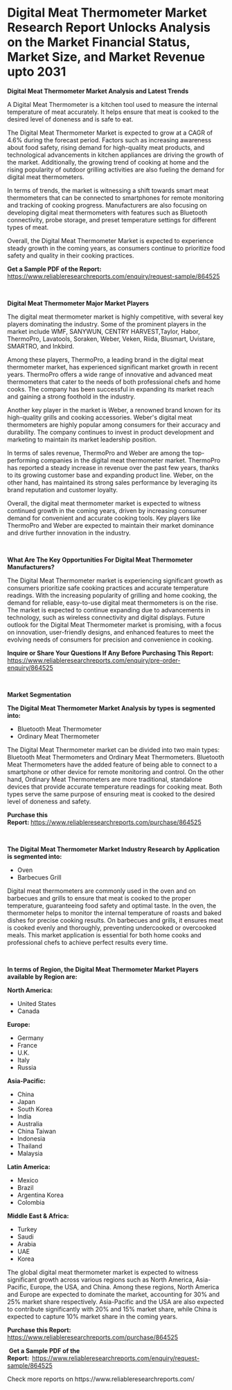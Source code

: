 <p><h1>Digital Meat Thermometer Market Research Report Unlocks Analysis on the Market Financial Status, Market Size, and Market Revenue upto 2031</h1></p><p><strong>Digital Meat Thermometer Market Analysis and Latest Trends</strong></p>
<p><p>A Digital Meat Thermometer is a kitchen tool used to measure the internal temperature of meat accurately. It helps ensure that meat is cooked to the desired level of doneness and is safe to eat.</p><p>The Digital Meat Thermometer Market is expected to grow at a CAGR of 4.6% during the forecast period. Factors such as increasing awareness about food safety, rising demand for high-quality meat products, and technological advancements in kitchen appliances are driving the growth of the market. Additionally, the growing trend of cooking at home and the rising popularity of outdoor grilling activities are also fueling the demand for digital meat thermometers.</p><p>In terms of trends, the market is witnessing a shift towards smart meat thermometers that can be connected to smartphones for remote monitoring and tracking of cooking progress. Manufacturers are also focusing on developing digital meat thermometers with features such as Bluetooth connectivity, probe storage, and preset temperature settings for different types of meat.</p><p>Overall, the Digital Meat Thermometer Market is expected to experience steady growth in the coming years, as consumers continue to prioritize food safety and quality in their cooking practices.</p></p>
<p><strong>Get a Sample PDF of the Report:&nbsp;</strong> <a href="https://www.reliableresearchreports.com/enquiry/request-sample/864525">https://www.reliableresearchreports.com/enquiry/request-sample/864525</a></p>
<p>&nbsp;</p>
<p><strong>Digital Meat Thermometer Major Market Players</strong></p>
<p><p>The digital meat thermometer market is highly competitive, with several key players dominating the industry. Some of the prominent players in the market include WMF, SANYWUN, CENTRY HARVEST,Taylor, Habor, ThermoPro, Lavatools, Soraken, Weber, Veken, Riida, Blusmart, Uvistare, SMARTRO, and Inkbird.</p><p>Among these players, ThermoPro, a leading brand in the digital meat thermometer market, has experienced significant market growth in recent years. ThermoPro offers a wide range of innovative and advanced meat thermometers that cater to the needs of both professional chefs and home cooks. The company has been successful in expanding its market reach and gaining a strong foothold in the industry.</p><p>Another key player in the market is Weber, a renowned brand known for its high-quality grills and cooking accessories. Weber's digital meat thermometers are highly popular among consumers for their accuracy and durability. The company continues to invest in product development and marketing to maintain its market leadership position.</p><p>In terms of sales revenue, ThermoPro and Weber are among the top-performing companies in the digital meat thermometer market. ThermoPro has reported a steady increase in revenue over the past few years, thanks to its growing customer base and expanding product line. Weber, on the other hand, has maintained its strong sales performance by leveraging its brand reputation and customer loyalty.</p><p>Overall, the digital meat thermometer market is expected to witness continued growth in the coming years, driven by increasing consumer demand for convenient and accurate cooking tools. Key players like ThermoPro and Weber are expected to maintain their market dominance and drive further innovation in the industry.</p></p>
<p>&nbsp;</p>
<p><strong>What Are The Key Opportunities For Digital Meat Thermometer Manufacturers?</strong></p>
<p><p>The Digital Meat Thermometer market is experiencing significant growth as consumers prioritize safe cooking practices and accurate temperature readings. With the increasing popularity of grilling and home cooking, the demand for reliable, easy-to-use digital meat thermometers is on the rise. The market is expected to continue expanding due to advancements in technology, such as wireless connectivity and digital displays. Future outlook for the Digital Meat Thermometer market is promising, with a focus on innovation, user-friendly designs, and enhanced features to meet the evolving needs of consumers for precision and convenience in cooking.</p></p>
<p><strong>Inquire or Share Your Questions If Any Before Purchasing This Report:</strong> <a href="https://www.reliableresearchreports.com/enquiry/pre-order-enquiry/864525">https://www.reliableresearchreports.com/enquiry/pre-order-enquiry/864525</a></p>
<p>&nbsp;</p>
<p><strong>Market Segmentation</strong></p>
<p><strong>The Digital Meat Thermometer Market Analysis by types is segmented into:</strong></p>
<p><ul><li>Bluetooth Meat Thermometer</li><li>Ordinary Meat Thermometer</li></ul></p>
<p><p>The Digital Meat Thermometer market can be divided into two main types: Bluetooth Meat Thermometers and Ordinary Meat Thermometers. Bluetooth Meat Thermometers have the added feature of being able to connect to a smartphone or other device for remote monitoring and control. On the other hand, Ordinary Meat Thermometers are more traditional, standalone devices that provide accurate temperature readings for cooking meat. Both types serve the same purpose of ensuring meat is cooked to the desired level of doneness and safety.</p></p>
<p><strong>Purchase this Report:&nbsp;</strong><a href="https://www.reliableresearchreports.com/purchase/864525">https://www.reliableresearchreports.com/purchase/864525</a></p>
<p>&nbsp;</p>
<p><strong>The Digital Meat Thermometer Market Industry Research by Application is segmented into:</strong></p>
<p><ul><li>Oven</li><li>Barbecues Grill</li></ul></p>
<p><p>Digital meat thermometers are commonly used in the oven and on barbecues and grills to ensure that meat is cooked to the proper temperature, guaranteeing food safety and optimal taste. In the oven, the thermometer helps to monitor the internal temperature of roasts and baked dishes for precise cooking results. On barbecues and grills, it ensures meat is cooked evenly and thoroughly, preventing undercooked or overcooked meals. This market application is essential for both home cooks and professional chefs to achieve perfect results every time.</p></p>
<p>&nbsp;</p>
<p><strong>In terms of Region, the Digital Meat Thermometer Market Players available by Region are:</strong></p>
<p>
    <p> <strong> North America: </strong>
        <ul>
            <li>United States</li>
            <li>Canada</li>
        </ul>
        </p> 
    <p> <strong> Europe: </strong>
        <ul>
            <li>Germany</li>
            <li>France</li>
            <li>U.K.</li>
            <li>Italy</li>
            <li>Russia</li>
        </ul>
        </p> 
    <p> <strong> Asia-Pacific: </strong>
        <ul>
            <li>China</li>
            <li>Japan</li>
            <li>South Korea</li>
            <li>India</li>
            <li>Australia</li>
            <li>China Taiwan</li>
            <li>Indonesia</li>
            <li>Thailand</li>
            <li>Malaysia</li>
        </ul>
        </p> 
    <p> <strong> Latin America: </strong>
        <ul>
            <li>Mexico</li>
            <li>Brazil</li>
            <li>Argentina Korea</li>
            <li>Colombia</li>
        </ul>
        </p> 
    <p> <strong> Middle East & Africa: </strong>
        <ul>
            <li>Turkey</li>
            <li>Saudi</li>
            <li>Arabia</li>
            <li>UAE</li>
            <li>Korea</li>
        </ul>
    </p>
    </p>
<p><p>The global digital meat thermometer market is expected to witness significant growth across various regions such as North America, Asia-Pacific, Europe, the USA, and China. Among these regions, North America and Europe are expected to dominate the market, accounting for 30% and 25% market share respectively. Asia-Pacific and the USA are also expected to contribute significantly with 20% and 15% market share, while China is expected to capture 10% market share in the coming years.</p></p>
<p><strong>Purchase this Report: </strong><a href="https://www.reliableresearchreports.com/purchase/864525">https://www.reliableresearchreports.com/purchase/864525</a></p>
<p>&nbsp;<strong>Get a Sample PDF of the Report:&nbsp;&nbsp;</strong><a href="https://www.reliableresearchreports.com/enquiry/request-sample/864525">https://www.reliableresearchreports.com/enquiry/request-sample/864525</a></p>
<p><strong></strong></p>
<p>Check more reports on https://www.reliableresearchreports.com/</p>